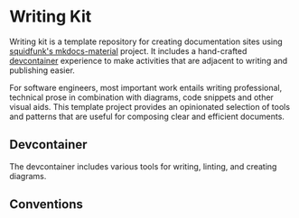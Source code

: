 # Writing Kit

Writing kit is a template repository for creating documentation sites using
[squidfunk's mkdocs-material](https://squidfunk.github.io/mkdocs-material) project. It includes a
hand-crafted [devcontainer](https://containers.dev) experience to make activities that are adjacent
to writing and publishing easier.

For software engineers, most important work entails writing professional, technical prose in
combination with diagrams, code snippets and other visual aids. This template project provides an
opinionated selection of tools and patterns that are useful for composing clear and efficient
documents.

## Devcontainer

The devcontainer includes various tools for writing, linting, and creating diagrams.

## Conventions
